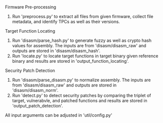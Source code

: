 Firmware Pre-processing
1. Run 'preprocess.py' to extract all files from given firmware, collect file metadata, and identify TPCs as well as their versions.

Target Function Locating
1. Run 'disasm/parse_hash.py' to generate fuzzy as well as crypto hash values for assembly. The inputs are from 'disasm/disasm_raw' and outputs are stored in 'disasm/disasm_hash'.
2. Run 'locate.py' to locate target functions in target binary given reference binary and results are stored in 'output_function_locating'.

Security Patch Detection
1. Run 'disasm/parse_disasm.py' to normalize assembly. The inputs are from 'disasm/disasm_raw' and outputs are stored in 'disasm/disasm_norm'.
2. Run 'detect.py' to detect security patches by comparing the triplet of target, vulnerabvle, and patched functions and results are stored in 'output_patch_detection'.

All input arguments can be adjusted in 'util/config.py'
